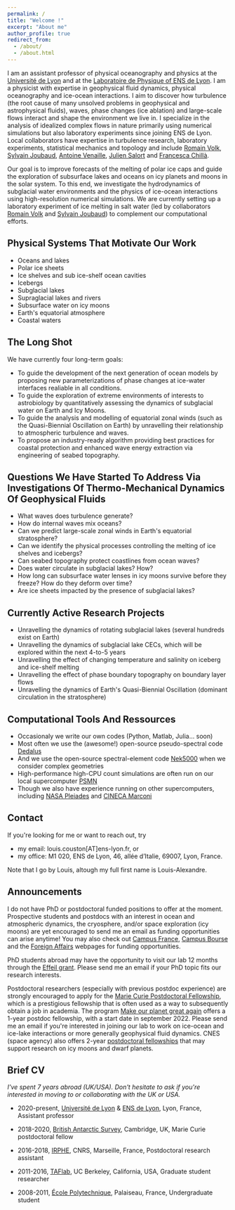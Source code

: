```yaml
---
permalink: /
title: "Welcome !"
excerpt: "About me"
author_profile: true
redirect_from: 
  - /about/
  - /about.html
---
```


I am an assistant professor of physical oceanography and physics at the [Université de Lyon](https://fst-physique.univ-lyon1.fr/) and at the [Laboratoire de Physique of ENS de Lyon](http://www.ens-lyon.fr/PHYSIQUE). I am a physicist with expertise in geophysical fluid dynamics, physical oceanography and ice-ocean interactions. I aim to discover how turbulence (the root cause of many unsolved problems in geophysical and astrophysical fluids), waves, phase changes (ice ablation) and large-scale flows interact and shape the environment we live in. I specialize in the analysis of idealized complex flows in nature primarily using numerical simulations but also laboratory experiments since joining ENS de Lyon. Local collaborators have expertise in turbulence research, laboratory experiments, statistical mechanics and topology and include [Romain Volk](http://perso.ens-lyon.fr/romain.volk/), [Sylvain Joubaud](http://perso.ens-lyon.fr/sylvain.joubaud/), [Antoine Venaille](http://perso.ens-lyon.fr/antoine.venaille/), [Julien Salort](http://perso.ens-lyon.fr/julien.salort/) and [Francesca Chillà](http://perso.ens-lyon.fr/francesca.chilla/).


Our goal is to improve forecasts of the melting of polar ice caps and guide the exploration of subsurface lakes and oceans on icy planets and moons in the solar system. To this end, we investigate the hydrodynamics of subglacial water environments and the physics of ice-ocean interactions using high-resolution numerical simulations. We are currently setting up a laboratory experiment of ice melting in salt water (led by collaborators [Romain Volk](http://perso.ens-lyon.fr/romain.volk/) and [Sylvain Joubaud](http://perso.ens-lyon.fr/sylvain.joubaud/)) to complement our computational efforts. 

Physical Systems That Motivate Our Work
------
* Oceans and lakes
* Polar ice sheets
* Ice shelves and sub ice-shelf ocean cavities
* Icebergs
* Subglacial lakes
* Supraglacial lakes and rivers
* Subsurface water on icy moons 
* Earth's equatorial atmosphere
* Coastal waters

The Long Shot
------
We have currently four long-term goals:
* To guide the development of the next generation of ocean models by proposing new parameterizations of phase changes at ice-water interfaces realiable in all conditions.
* To guide the exploration of extreme environments of interests to astrobiology by quantitatively assessing the dynamics of subglacial water on Earth and Icy Moons.
* To guide the analysis and modelling of equatorial zonal winds (such as the Quasi-Biennial Oscillation on Earth) by unravelling their relationship to atmospheric turbulence and waves.  
* To propose an industry-ready algorithm providing best practices for coastal protection and enhanced wave energy extraction via engineering of seabed topography.  

Questions We Have Started To Address Via Investigations Of Thermo-Mechanical Dynamics Of Geophysical Fluids
------
* What waves does turbulence generate?
* How do internal waves mix oceans?
* Can we predict large-scale zonal winds in Earth's equatorial stratosphere?
* Can we identify the physical processes controlling the melting of ice shelves and icebergs?
* Can seabed topography protect coastlines from ocean waves?
* Does water circulate in subglacial lakes? How?
* How long can subsurface water lenses in icy moons survive before they freeze? How do they deform over time?
* Are ice sheets impacted by the presence of subglacial lakes?

Currently Active Research Projects
------
* Unravelling the dynamics of rotating subglacial lakes (several hundreds exist on Earth)
* Unravelling the dynamics of subglacial lake CECs, which will be explored within the next 4-to-5 years
* Unravelling the effect of changing temperature and salinity on iceberg and ice-shelf melting  
* Unravelling the effect of phase boundary topography on boundary layer flows
* Unravelling the dynamics of Earth's Quasi-Biennial Oscillation (dominant circulation in the stratosphere)

Computational Tools And Ressources
------
* Occasionaly we write our own codes (Python, Matlab, Julia... soon)
* Most often we use the (awesome!) open-source pseudo-spectral code [Dedalus](https://dedalus-project.org/)
* And we use the open-source spectral-element code [Nek5000](https://nek5000.mcs.anl.gov/) when we consider complex geometries
* High-performance high-CPU count simulations are often run on our local supercomputer [PSMN](http://www.ens-lyon.fr/PSMN/doku.php)
* Though we also have experience running on other supercomputers, including [NASA Pleiades](https://www.nas.nasa.gov/hecc/resources/pleiades.html) and [CINECA Marconi](https://www.hpc.cineca.it/hardware/marconi)

Contact
------
If you're looking for me or want to reach out, try
* my email: louis.couston[AT]ens-lyon.fr, or 
* my office: M1 020, ENS de Lyon, 46, allée d’Italie, 69007, Lyon, France. 

Note that I go by Louis, altough my full first name is Louis-Alexandre.

Announcements
------
I do not have PhD or postdoctoral funded positions to offer at the moment.
Prospective students and postdocs with an interest in ocean and atmospheric dynamics, the cryosphere, and/or space exploration (icy moons) are yet encouraged to send me an email as funding opportunities can arise anytime! You may also check out [Campus France](https://www.campusfrance.org/en), [Campus Bourse](https://campusbourses.campusfrance.org/#/catalog) and the [Foreign Affairs](https://www.diplomatie.gouv.fr/fr/venir-en-france/etudier-en-france/financer-son-projet-d-etudes-en-france/) webpages for funding opportunities.

PhD students abroad may have the opportunity to visit our lab 12 months through the [Effeil grant](https://www.diplomatie.gouv.fr/fr/venir-en-france/etudier-en-france/financer-son-projet-d-etudes-en-france/). Please send me an email if your PhD topic fits our research interests.

Postdoctoral researchers (especially with previous postdoc experience) are strongly encouraged to apply for the [Marie Curie Postdoctoral Fellowship](https://ec.europa.eu/research/mariecurieactions/actions/postdoctoral-fellowships), which is a prestigious fellowship that is often used as a way to subsequently obtain a job in academia. The program [Make our planet great again](https://www.campusfrance.org/en/mopga-make-our-planet-great-again-funding-programs) offers a 1-year postdoc fellowship, with a start date in september 2022. Please send me an email if you're interested in joining our lab to work on ice-ocean and ice-lake interactions or more generally geophysical fluid dynamics. CNES (space agency) also offers 2-year [postdoctoral fellowships](https://cnes.fr/en/web/CNES-en/7430-research-grants.php) that may support research on icy moons and dwarf planets. 


Brief CV
------
*I've spent 7 years abroad (UK/USA). Don't hesitate to ask if you're interested in moving to or collaborating with the UK or USA.*

* 2020-present, [Université de Lyon](https://fst-physique.univ-lyon1.fr/) & [ENS de Lyon](http://www.ens-lyon.fr/PHYSIQUE), Lyon, France, Assistant professor

* 2018-2020, [British Antarctic Survey](https://www.bas.ac.uk/for-staff/), Cambridge, UK, Marie Curie postdoctoral fellow

* 2016-2018, [IRPHE](https://irphe.univ-amu.fr/en), CNRS, Marseille, France, Postdoctoral research assistant

* 2011-2016, [TAFlab](https://taflab.berkeley.edu/), UC Berkeley, California, USA, Graduate student researcher

* 2008-2011, [École Polytechnique](https://www.polytechnique.edu/en), Palaiseau, France, Undergraduate student


<!-- ![Graphical abstract of our last paper](/images/graphical_abstract.jpg) -->



